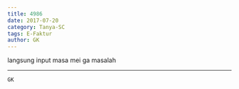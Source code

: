 ```yaml
---
title: 4986
date: 2017-07-20
category: Tanya-SC
tags: E-Faktur
author: GK
---
```


langsung input masa mei ga masalah

---



`GK`
